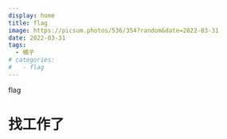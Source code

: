 ```yaml
---
display: home
title: flag
image: https://picsum.photos/536/354?random&date=2022-03-31
date: 2022-03-31
tags:
  - 橘子
# categories:
#   - flag
---
```


flag

<!-- more -->

# 找工作了
